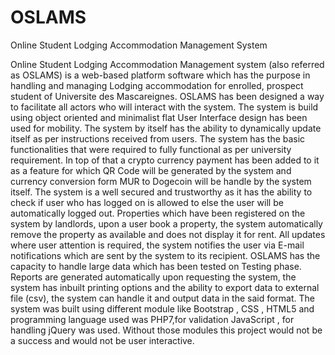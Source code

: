 # OSLAMS
Online Student Lodging Accommodation Management System

Online Student Lodging Accommodation Management system (also referred as OSLAMS) is a web-based platform software which has the purpose in handling and managing Lodging accommodation for enrolled, prospect student of Universite des Mascareignes. OSLAMS has been designed a way to facilitate all actors who will interact with the system. The system is build using object oriented and minimalist flat User Interface design has been used for mobility. 
The system by itself has the ability to dynamically update itself as per instructions received from users. The system has the basic functionalities that were required to fully functional as per university requirement. In top of that a crypto currency payment has been added to it as a feature for which QR Code will be generated by the system and currency conversion form MUR to Dogecoin will be handle by the system itself.
The system is a well secured and trustworthy as it has the ability to check if user who has logged on is allowed to else the user will be automatically logged out. Properties which have been registered on the system by landlords, upon a user book a property, the system automatically remove the property as available and does not display it for rent. All updates where user attention is required, the system notifies the user via E-mail notifications which are sent by the system to its recipient. OSLAMS has the capacity to handle large data which has been tested on Testing phase.
Reports are generated automatically upon requesting the system, the system has inbuilt printing options and the ability to export data to external file (csv), the system can handle it and output data in the said format. 
The system was built using different module like Bootstrap , CSS , HTML5 and programming language used was PHP7,for validation JavaScript , for handling jQuery was used. Without those modules this project would not be a success and would not be user interactive.

